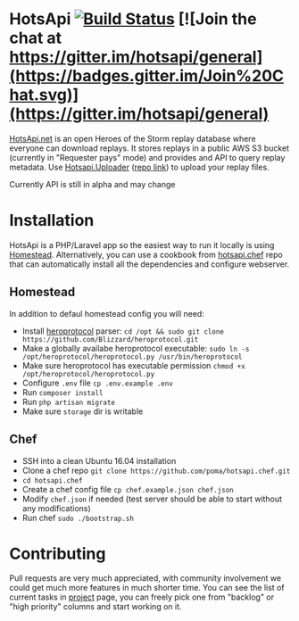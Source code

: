 # HotsApi [![Build Status](https://travis-ci.org/poma/hotsapi.svg?branch=master)](https://travis-ci.org/poma/hotsapi) [![Join the chat at https://gitter.im/hotsapi/general](https://badges.gitter.im/Join%20Chat.svg)](https://gitter.im/hotsapi/general)

[HotsApi.net](http://hotsapi.net/) is an open Heroes of the Storm replay database where everyone can download replays. It stores replays in a public AWS S3 bucket (currently in "Requester pays" mode) and provides and API to query replay metadata. Use  [Hotsapi.Uploader](http://hotsapi.net/upload) ([repo link](https://github.com/poma/Hotsapi.Uploader)) to upload your replay files.

Currently API is still in alpha and may change

# Installation

HotsApi is a PHP/Laravel app so the easiest way to run it locally is using [Homestead](https://laravel.com/docs/5.4/homestead). Alternatively, you can use a cookbook from [hotsapi.chef](https://github.com/poma/hotsapi.chef) repo that can automatically install all the dependencies and configure webserver.

## Homestead

In addition to defaul homestead config you will need:

* Install [heroprotocol](https://github.com/Blizzard/heroprotocol) parser: `cd /opt && sudo git clone https://github.com/Blizzard/heroprotocol.git`
* Make a globally availabe heroprotocol executable: `sudo ln -s /opt/heroprotocol/heroprotocol.py /usr/bin/heroprotocol`
* Make sure heroprotocol has executable permission `chmod +x /opt/heroprotocol/heroprotocol.py`
* Configure `.env` file `cp .env.example .env`
* Run `composer install`
* Run `php artisan migrate`
* Make sure `storage` dir is writable

## Chef

* SSH into a clean Ubuntu 16.04 installation
* Clone a chef repo `git clone https://github.com/poma/hotsapi.chef.git`
* `cd hotsapi.chef`
* Create a chef config file `cp chef.example.json chef.json`
* Modify `chef.json` if needed (test server should be able to start without any modifications)
* Run chef `sudo ./bootstrap.sh`

# Contributing

Pull requests are very much appreciated, with community involvement we could get much more features in much shorter time. You can see the list of current tasks in [project](https://github.com/poma/hotsapi/projects/1) page, you can freely pick one from "backlog" or "high priority" columns and start working on it.
